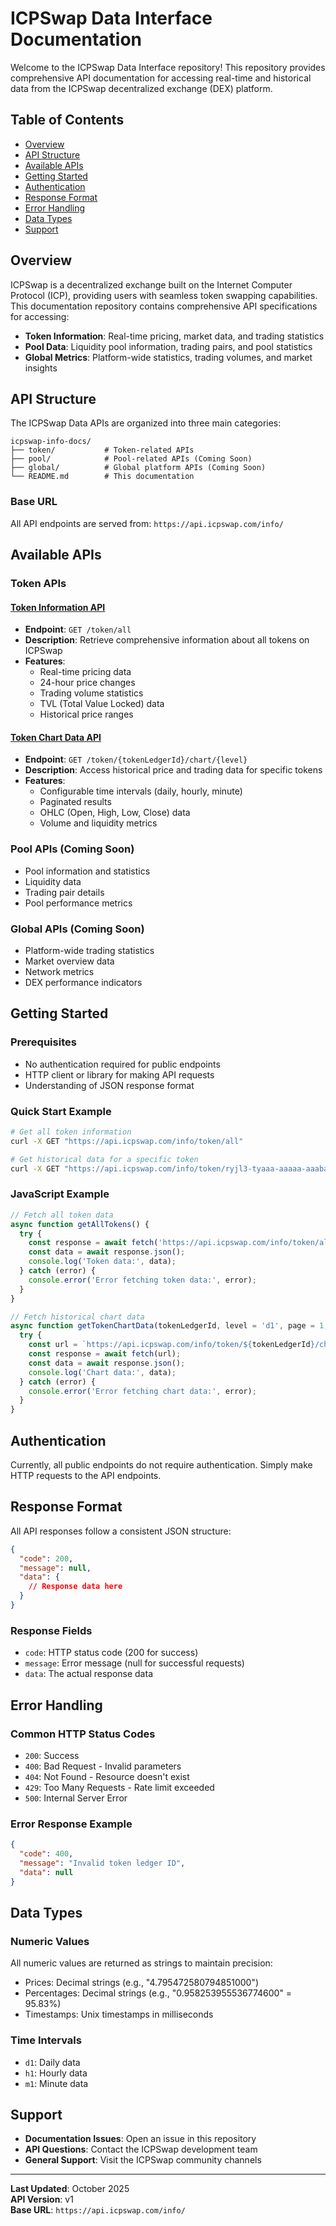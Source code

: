 # ICPSwap Data Interface Documentation

Welcome to the ICPSwap Data Interface repository! This repository provides comprehensive API documentation for accessing real-time and historical data from the ICPSwap decentralized exchange (DEX) platform.

##  Table of Contents

- [Overview](#overview)
- [API Structure](#api-structure)
- [Available APIs](#available-apis)
- [Getting Started](#getting-started)
- [Authentication](#authentication)
- [Response Format](#response-format)
- [Error Handling](#error-handling)
- [Data Types](#data-types)
- [Support](#support)

##  Overview

ICPSwap is a decentralized exchange built on the Internet Computer Protocol (ICP), providing users with seamless token swapping capabilities. This documentation repository contains comprehensive API specifications for accessing:

- **Token Information**: Real-time pricing, market data, and trading statistics
- **Pool Data**: Liquidity pool information, trading pairs, and pool statistics
- **Global Metrics**: Platform-wide statistics, trading volumes, and market insights

##  API Structure

The ICPSwap Data APIs are organized into three main categories:

```
icpswap-info-docs/
├── token/           # Token-related APIs
├── pool/            # Pool-related APIs (Coming Soon)
├── global/          # Global platform APIs (Coming Soon)
└── README.md        # This documentation
```

### Base URL
All API endpoints are served from: `https://api.icpswap.com/info/`

##  Available APIs

###  Token APIs

#### [Token Information API](./token/ICPSWAP_TOKEN_API.md)
- **Endpoint**: `GET /token/all`
- **Description**: Retrieve comprehensive information about all tokens on ICPSwap
- **Features**: 
  - Real-time pricing data
  - 24-hour price changes
  - Trading volume statistics
  - TVL (Total Value Locked) data
  - Historical price ranges

#### [Token Chart Data API](./token/ICPSWAP_TOKEN_DATA_API.md)
- **Endpoint**: `GET /token/{tokenLedgerId}/chart/{level}`
- **Description**: Access historical price and trading data for specific tokens
- **Features**:
  - Configurable time intervals (daily, hourly, minute)
  - Paginated results
  - OHLC (Open, High, Low, Close) data
  - Volume and liquidity metrics

###  Pool APIs (Coming Soon)
- Pool information and statistics
- Liquidity data
- Trading pair details
- Pool performance metrics

###  Global APIs (Coming Soon)
- Platform-wide trading statistics
- Market overview data
- Network metrics
- DEX performance indicators

##  Getting Started

### Prerequisites
- No authentication required for public endpoints
- HTTP client or library for making API requests
- Understanding of JSON response format

### Quick Start Example

```bash
# Get all token information
curl -X GET "https://api.icpswap.com/info/token/all"

# Get historical data for a specific token
curl -X GET "https://api.icpswap.com/info/token/ryjl3-tyaaa-aaaaa-aaaba-cai/chart/d1?page=1&limit=100"
```

### JavaScript Example

```javascript
// Fetch all token data
async function getAllTokens() {
  try {
    const response = await fetch('https://api.icpswap.com/info/token/all');
    const data = await response.json();
    console.log('Token data:', data);
  } catch (error) {
    console.error('Error fetching token data:', error);
  }
}

// Fetch historical chart data
async function getTokenChartData(tokenLedgerId, level = 'd1', page = 1, limit = 100) {
  try {
    const url = `https://api.icpswap.com/info/token/${tokenLedgerId}/chart/${level}?page=${page}&limit=${limit}`;
    const response = await fetch(url);
    const data = await response.json();
    console.log('Chart data:', data);
  } catch (error) {
    console.error('Error fetching chart data:', error);
  }
}
```

##  Authentication

Currently, all public endpoints do not require authentication. Simply make HTTP requests to the API endpoints.

##  Response Format

All API responses follow a consistent JSON structure:

```json
{
  "code": 200,
  "message": null,
  "data": {
    // Response data here
  }
}
```

### Response Fields
- `code`: HTTP status code (200 for success)
- `message`: Error message (null for successful requests)
- `data`: The actual response data

##  Error Handling

### Common HTTP Status Codes
- `200`: Success
- `400`: Bad Request - Invalid parameters
- `404`: Not Found - Resource doesn't exist
- `429`: Too Many Requests - Rate limit exceeded
- `500`: Internal Server Error

### Error Response Example
```json
{
  "code": 400,
  "message": "Invalid token ledger ID",
  "data": null
}
```

##  Data Types

### Numeric Values
All numeric values are returned as strings to maintain precision:
- Prices: Decimal strings (e.g., "4.795472580794851000")
- Percentages: Decimal strings (e.g., "0.958253955536774600" = 95.83%)
- Timestamps: Unix timestamps in milliseconds

### Time Intervals
- `d1`: Daily data
- `h1`: Hourly data  
- `m1`: Minute data

##  Support

- **Documentation Issues**: Open an issue in this repository
- **API Questions**: Contact the ICPSwap development team
- **General Support**: Visit the ICPSwap community channels

---

**Last Updated**: October 2025  
**API Version**: v1  
**Base URL**: `https://api.icpswap.com/info/`

